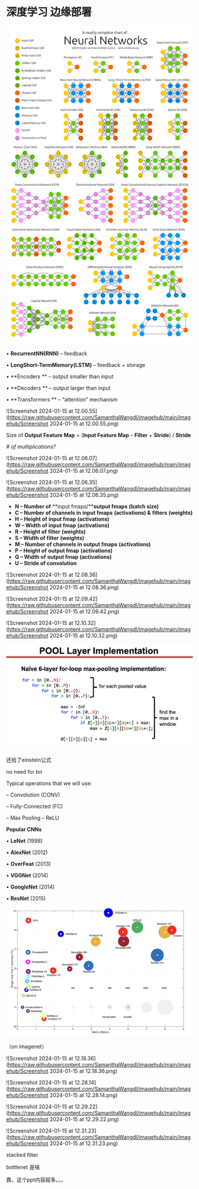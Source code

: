 # 深度学习 边缘部署



![img](https://raw.githubusercontent.com/SamanthaWangdl/imagehub/main/imagehub/NeuralNetworkZo19High.png)

• **RecurrentNN(RNN)** – feedback

• **LongShort-TermMemory(LSTM)** – feedback + storage

• **Encoders
** – output smaller than input

• **Decoders
** – output larger than input

• **Transformers
** – “attention” mechanism

![Screenshot 2024-01-15 at 12.00.55](https://raw.githubusercontent.com/SamanthaWangdl/imagehub/main/imagehub/Screenshot 2024-01-15 at 12.00.55.png)

Size of
 **Output Feature Map** = (**Input Feature Map** – **Filter** + **Stride**) / **Stride**

*# of multiplications?*

![Screenshot 2024-01-15 at 12.06.07](https://raw.githubusercontent.com/SamanthaWangdl/imagehub/main/imagehub/Screenshot 2024-01-15 at 12.06.07.png)

![Screenshot 2024-01-15 at 12.06.35](https://raw.githubusercontent.com/SamanthaWangdl/imagehub/main/imagehub/Screenshot 2024-01-15 at 12.06.35.png)

- **N – Number of** **input fmaps/****output fmaps** **(batch size)**
- **C – Number of channels in** **input fmaps** **(activations) &** **filters** **(weights)**
- **H – Height of** **input fmap** **(activations)**
- **W – Width of** **input fmap** **(activations)**
- **R – Height of** **filter** **(weights)**
- **S – Width of** **filter** **(weights)**
- **M – Number of channels in** **output fmaps** **(activations)**
- **P – Height of** **output fmap** **(activations)**
- **Q – Width of** **output fmap** **(activations)**
- **U – Stride of convolution**

![Screenshot 2024-01-15 at 12.08.36](https://raw.githubusercontent.com/SamanthaWangdl/imagehub/main/imagehub/Screenshot 2024-01-15 at 12.08.36.png)

![Screenshot 2024-01-15 at 12.09.42](https://raw.githubusercontent.com/SamanthaWangdl/imagehub/main/imagehub/Screenshot 2024-01-15 at 12.09.42.png)

![Screenshot 2024-01-15 at 12.10.32](https://raw.githubusercontent.com/SamanthaWangdl/imagehub/main/imagehub/Screenshot 2024-01-15 at 12.10.32.png)

![Screenshot 2024-01-15 at 12.12.58](https://raw.githubusercontent.com/SamanthaWangdl/imagehub/main/imagehub/Screenshot%202024-01-15%20at%2012.12.58.png)

还给了einstein公式

no need for bn

Typical operations that we will use: 

– Convolution (CONV)

– Fully-Connected (FC) 

– Max Pooling
 – ReLU



**Popular CNNs**

• **LeNet** (1998)

• **AlexNet** (2012)

• **OverFeat** (2013)

• **VGGNet** (2014)

• **GoogleNet** (2014)

• **ResNet** (2015)

![Screenshot 2024-01-11 at 16.39.15](https://raw.githubusercontent.com/SamanthaWangdl/imagehub/main/imagehub/Screenshot%202024-01-11%20at%2016.39.15.png)

（on imagenet）

![Screenshot 2024-01-15 at 12.18.36](https://raw.githubusercontent.com/SamanthaWangdl/imagehub/main/imagehub/Screenshot 2024-01-15 at 12.18.36.png)

![Screenshot 2024-01-15 at 12.28.14](https://raw.githubusercontent.com/SamanthaWangdl/imagehub/main/imagehub/Screenshot 2024-01-15 at 12.28.14.png)

![Screenshot 2024-01-15 at 12.29.22](https://raw.githubusercontent.com/SamanthaWangdl/imagehub/main/imagehub/Screenshot 2024-01-15 at 12.29.22.png)

![Screenshot 2024-01-15 at 12.31.23](https://raw.githubusercontent.com/SamanthaWangdl/imagehub/main/imagehub/Screenshot 2024-01-15 at 12.31.23.png)

stacked filter

bottlenet 是啥

靠，这个ppt内容超多。。。